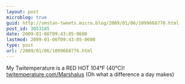 ```yaml
---
layout: post
microblog: true
guid: http://vmstan-tweets.micro.blog/2009/01/06/1099668776.html
post_id: 3053185
date: 2009-01-06T09:43:05-0600
lastmod: 2009-01-06T09:43:05-0600
type: post
url: /2009/01/06/1099668776.html
---
```

My Twitemperature is a RED HOT 104°F (40°C)! [twitemperature.com/Marshalus](http://twitemperature.com/Marshalus) (Oh what a difference a day makes)
